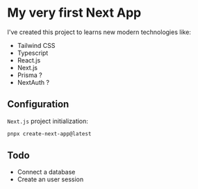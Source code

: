 # My very first Next App

I've created this project to learns new modern technologies like:

- Tailwind CSS
- Typescript
- React.js
- Next.js
- Prisma ?
- NextAuth ?

## Configuration

`Next.js` project initialization:

```bash
pnpx create-next-app@latest
```

## Todo

- Connect a database
- Create an user session
